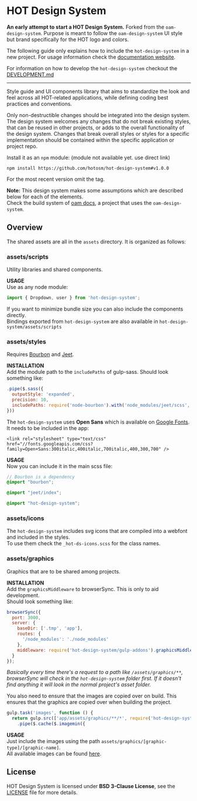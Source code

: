 # HOT Design System

**An early attempt to start a HOT Design System.** Forked from the `oam-design-system`. Purpose is meant to follow the `oam-design-system` UI style but brand specifically for the HOT logo and colors.

The following guide only explains how to include the `hot-design-system` in a new project. For usage information check the [documentation website](http://hotosm.github.io/hot-docs/).  

For information on how to develop the `hot-design-system` checkout the [DEVELOPMENT.md](DEVELOPMENT.md)  

---

Style guide and UI components library that aims to standardize the look and feel across all HOT-related applications, while defining coding best practices and conventions.

Only non-destructible changes should be integrated into the design system. The design system welcomes any changes that do not break existing styles, that can be reused in other projects, or adds to the overall functionality of the design system. Changes that break overall styles or styles for a specific implementation should be contained within the specific application or project repo.

Install it as an `npm` module: (module not available yet. use direct link)
```
npm install https://github.com/hotosm/hot-design-system#v1.0.0
```
For the most recent version omit the tag.

**Note:**
This design system makes some assumptions which are described below for each of the elements.  
Check the build system of [oam docs](https://github.com/hotosm/oam-docs/blob/master/gulpfile.js), a project that uses the `oam-design-system`.

## Overview

The shared assets are all in the `assets` directory. It is organized as follows:

### assets/scripts
Utility libraries and shared components.

**USAGE**  
Use as any node module:
```js
import { Dropdown, user } from 'hot-design-system';
```
If you want to minimize bundle size you can also include the components directly.  
Bindings exported from `hot-design-system` are also available in `hot-design-system/assets/scripts`

### assets/styles
Requires [Bourbon](https://github.com/lacroixdesign/node-bourbon) and [Jeet](https://github.com/mojotech/jeet).

**INSTALLATION**  
Add the module path to the `includePaths` of gulp-sass. Should look something like:
```js
.pipe($.sass({
  outputStyle: 'expanded',
  precision: 10,
  includePaths: require('node-bourbon').with('node_modules/jeet/scss', require('hot-design-system/gulp-addons').scssPath)
}))
```

The `hot-design-system` uses **Open Sans** which is available on [Google Fonts](https://goo.gl/FZ0Ave).  
It needs to be included in the app:
```
<link rel="stylesheet" type="text/css" href="//fonts.googleapis.com/css?family=Open+Sans:300italic,400italic,700italic,400,300,700" />
```

**USAGE**  
Now you can include it in the main scss file:
```scss
// Bourbon is a dependency
@import "bourbon";

@import "jeet/index";

@import "hot-design-system";
```

### assets/icons
The `hot-design-system` includes svg icons that are compiled into a webfont and included in the styles.  
To use them check the `_hot-ds-icons.scss` for the class names.

### assets/graphics
Graphics that are to be shared among projects.

**INSTALLATION**  
Add the `graphicsMiddleware` to browserSync. This is only to aid development.  
Should look something like:
```js
browserSync({
  port: 3000,
  server: {
    baseDir: ['.tmp', 'app'],
    routes: {
      '/node_modules': './node_modules'
    },
    middleware: require('hot-design-system/gulp-addons').graphicsMiddleware(fs) // <<< This line
  }
});
```
*Basically every time there's a request to a path like `/assets/graphics/**`, browserSync will check in the `hot-design-system` folder first. If it doesn't find anything it will look in the normal project's asset folder.*

You also need to ensure that the images are copied over on build.
This ensures that the graphics are copied over when building the project.
```js
gulp.task('images', function () {
  return gulp.src(['app/assets/graphics/**/*', require('hot-design-system/gulp-addons').graphicsPath + '/**/*'])
    .pipe($.cache($.imagemin({
```

**USAGE**  
Just include the images using the path `assets/graphics/[graphic-type]/[graphic-name]`.  
All available images can be found [here](assets/graphics/).

## License
HOT Design System is licensed under **BSD 3-Clause License**, see the [LICENSE](LICENSE) file for more details.
